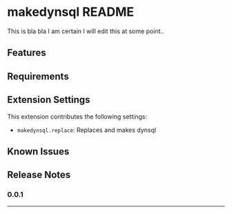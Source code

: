 # makedynsql README

This is bla bla I am certain I will edit this at some point..

## Features

## Requirements


## Extension Settings


This extension contributes the following settings:

* `makedynsql.replace`: Replaces and makes dynsql

## Known Issues


## Release Notes


### 0.0.1


---


